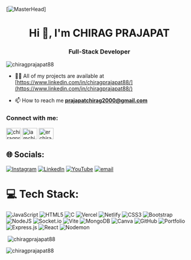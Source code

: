 [![MasterHead](https://fiverr-res.cloudinary.com/images/q_auto,f_auto/gigs/342309118/original/46aa12c87333abad1b0c46a6f7845796ec745807/create-your-pixel-perfect-frontend-using-reactjs-and-nextjs.jpeg)]
<h1 align="center">Hi 👋, I'm CHIRAG PRAJAPAT</h1>
<h3 align="center"> Full-Stack Developer </h3>
<p align="left"> <img src="https://komarev.com/ghpvc/?username=chiragprajapat88&label=Profile%20views&color=0e75b6&style=flat" alt="chiragprajapat88" /> </p>

- 👨‍💻 All of my projects are available at [https://www.linkedin.com/in/chiragprajapat88/](https://www.linkedin.com/in/chiragprajapat88/)

- 📫 How to reach me **prajapatchirag2000@gmail.com**

<h3 align="left">Connect with me:</h3>
<p align="left">
<a href="https://linkedin.com/in/chiragprajapat88" target="blank"><img align="center" src="https://raw.githubusercontent.com/rahuldkjain/github-profile-readme-generator/master/src/images/icons/Social/linked-in-alt.svg" alt="chiragprajapat88" height="30" width="40" /></a>
<a href="https://instagram.com/iamchirag_88" target="blank"><img align="center" src="https://raw.githubusercontent.com/rahuldkjain/github-profile-readme-generator/master/src/images/icons/Social/instagram.svg" alt="iamchirag_88" height="30" width="40" /></a>
<a href="https://www.youtube.com/@erchiragprajapat88" target="blank"><img align="center" src="https://raw.githubusercontent.com/rahuldkjain/github-profile-readme-generator/master/src/images/icons/Social/youtube.svg" alt="erchiragprajapat88" height="30" width="40" /></a>
</p>

## 🌐 Socials:
[![Instagram](https://img.shields.io/badge/Instagram-%23E4405F.svg?logo=Instagram&logoColor=white)](https://instagram.com/https://www.instagram.com/iamchirag_88) [![LinkedIn](https://img.shields.io/badge/LinkedIn-%230077B5.svg?logo=linkedin&logoColor=white)](https://linkedin.com/in/https://www.linkedin.com/in/chiragprajapat88) [![YouTube](https://img.shields.io/badge/YouTube-%23FF0000.svg?logo=YouTube&logoColor=white)](https://youtube.com/@https://www.youtube.com/@erchiragprajapat88) [![email](https://img.shields.io/badge/Email-D14836?logo=gmail&logoColor=white)](mailto:prajapatchirag2000@gmail.com) 

# 💻 Tech Stack:
![JavaScript](https://img.shields.io/badge/javascript-%23323330.svg?style=for-the-badge&logo=javascript&logoColor=%23F7DF1E) ![HTML5](https://img.shields.io/badge/html5-%23E34F26.svg?style=for-the-badge&logo=html5&logoColor=white) ![C](https://img.shields.io/badge/c-%2300599C.svg?style=for-the-badge&logo=c&logoColor=white) ![Vercel](https://img.shields.io/badge/vercel-%23000000.svg?style=for-the-badge&logo=vercel&logoColor=white) ![Netlify](https://img.shields.io/badge/netlify-%23000000.svg?style=for-the-badge&logo=netlify&logoColor=#00C7B7) ![CSS3](https://img.shields.io/badge/css3-%231572B6.svg?style=for-the-badge&logo=css3&logoColor=white) ![Bootstrap](https://img.shields.io/badge/bootstrap-%238511FA.svg?style=for-the-badge&logo=bootstrap&logoColor=white) ![NodeJS](https://img.shields.io/badge/node.js-6DA55F?style=for-the-badge&logo=node.js&logoColor=white) ![Socket.io](https://img.shields.io/badge/Socket.io-black?style=for-the-badge&logo=socket.io&badgeColor=010101) ![Vite](https://img.shields.io/badge/vite-%23646CFF.svg?style=for-the-badge&logo=vite&logoColor=white) ![MongoDB](https://img.shields.io/badge/MongoDB-%234ea94b.svg?style=for-the-badge&logo=mongodb&logoColor=white) ![Canva](https://img.shields.io/badge/Canva-%2300C4CC.svg?style=for-the-badge&logo=Canva&logoColor=white) ![GitHub](https://img.shields.io/badge/github-%23121011.svg?style=for-the-badge&logo=github&logoColor=white) ![Portfolio](https://img.shields.io/badge/Portfolio-%23000000.svg?style=for-the-badge&logo=firefox&logoColor=#FF7139) ![Express.js](https://img.shields.io/badge/express.js-%23404d59.svg?style=for-the-badge&logo=express&logoColor=%2361DAFB) ![React](https://img.shields.io/badge/react-%2320232a.svg?style=for-the-badge&logo=react&logoColor=%2361DAFB) ![Nodemon](https://img.shields.io/badge/NODEMON-%23323330.svg?style=for-the-badge&logo=nodemon&logoColor=%BBDEAD)
<p>&nbsp;<img align="center" src="https://github-readme-stats.vercel.app/api?username=chiragprajapat88&show_icons=true&locale=en" alt="chiragprajapat88" /></p>

<p><img align="center" src="https://github-readme-streak-stats.herokuapp.com/?user=chiragprajapat88&" alt="chiragprajapat88" /></p>
